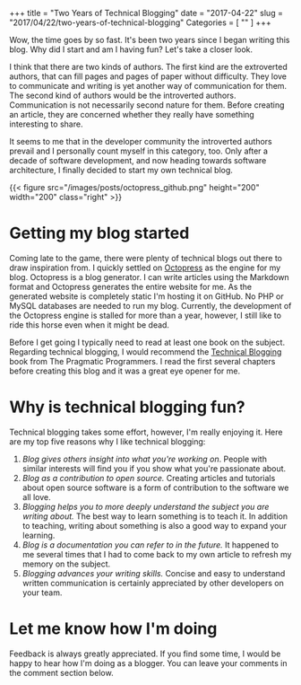 +++
title = "Two Years of Technical Blogging"
date = "2017-04-22"
slug = "2017/04/22/two-years-of-technical-blogging"
Categories = [ "" ]
+++

Wow, the time goes by so fast. It's been two years since I began writing this blog. Why did I start and am I having fun? Let's take a closer look.

<!--more-->

I think that there are two kinds of authors. The first kind are the extroverted authors, that can fill pages and pages of paper without difficulty. They love to communicate and writing is yet another way of communication for them. The second kind of authors would be the introverted authors. Communication is not necessarily second nature for them. Before creating an article, they are concerned whether they really have something interesting to share.

It seems to me that in the developer community the introverted authors prevail and I personally count myself in this category, too. Only after a decade of software development, and now heading towards software architecture, I finally decided to start my own technical blog.

{{< figure src="/images/posts/octopress_github.png" height="200" width="200" class="right" >}}

# Getting my blog started

Coming late to the game, there were plenty of technical blogs out there to draw inspiration from. I quickly settled on [Octopress](http://octopress.org/) as the engine for my blog. Octopress is a blog generator. I can write articles using the Markdown format and Octopress generates the entire website for me. As the generated website is completely static I'm hosting it on GitHub. No PHP or MySQL databases are needed to run my blog. Currently, the development of the Octopress engine is stalled for more than a year, however, I still like to ride this horse even when it might be dead.

Before I get going I typically need to read at least one book on the subject. Regarding technical blogging, I would recommend the [Technical Blogging](http://technicalblogging.com/book/) book from The Pragmatic Programmers. I read the first several chapters before creating this blog and it was a great eye opener for me.

# Why is technical blogging fun?

Technical blogging takes some effort, however, I'm really enjoying it. Here are my top five reasons why I like technical blogging:

1.  *Blog gives others insight into what you're working on*. People with similar interests will find you if you show what you're passionate about.
2.  *Blog as a contribution to open source.* Creating articles and tutorials about open source software is a form of contribution to the software we all love.
3.  *Blogging helps you to more deeply understand the subject you are writing about.* The best way to learn something is to teach it. In addition to teaching, writing about something is also a good way to expand your learning.
4.  *Blog is a documentation you can refer to in the future.* It happened to me several times that I had to come back to my own article to refresh my memory on the subject.
5.  *Blogging advances your writing skills.* Concise and easy to understand written communication is certainly appreciated by other developers on your team.

# Let me know how I'm doing

Feedback is always greatly appreciated. If you find some time, I would be happy to hear how I'm doing as a blogger. You can leave your comments in the comment section below.
